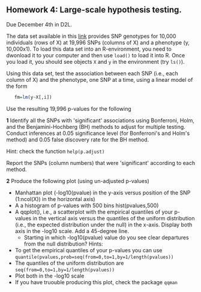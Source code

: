 ## Homework 4: Large-scale hypothesis testing.

Due December 4th in D2L.

The data set available in this [link](https://www.dropbox.com/s/7yk8l3p6xn6rayd/Xy.RData?dl=0)  provides SNP genotypes for 10,000 individuals (rows of X) at 19,996 SNPs (columns of X) and a phenotype (y, 10,000x1). To load this data set into an R-environment, you need to dwonload it to your computer and then use `load()` to load it into R. Once you load it, you should see objects `X` and `y` in the environment (try `ls()`).

Using this data set, test the association between each SNP (i.e., each column of X) and the phenotype, one SNP at a time, using a linear model of the form

```r
   fm=lm(y~X[,i])
```

Use the resulting 19,996 p-values for the following

**1** Identify all the SNPs with 'significant' associations using Bonferroni, Holm, and the Benjamini-Hochberg (BH) methods to adjust for multiple testing. Conduct inferences at 0.05 significance level (for Bonferroni's and Holm's method) and 0.05 false discovery rate for the BH method.

Hint: check the function `help(p.adjust)`

Report the SNPs (column numbers) that were 'significant' according to each method.


**2** Produce the following plot (using un-adjusted p-values)
  - Manhattan plot (-log10(pvalue) in the y-axis versus position of the SNP (1:ncol(X)) in the horizontal axis)
  - A a histogram of p-values with 500 bins hist(pvalues,500)
  - A qqplot(), i.e., a scatterplot with the empirical quantiles of your p-values in the vertical axis versus the quantiles of the uniform distribution (i.e., the expected distribution under the null) in the x-axis. Display both axis in the -log10 scale. Add a 45-degree line.
    - Starting in which -log10(pvalue) value do you see clear departures from the null distribution?
Hints:
  - To get the empirical quantiles of your p-values you can use `quantile(pvalues,prob=seq(from=0,to=1,by=1/length(pvalues))`
  - The quantiles of the uniform distribution are `seq(from=0,to=1,by=1/length(pvalues))`
  - Plot both in the -log10 scale
  - If you have truouble producing this plot, check the package `qqman`
    
